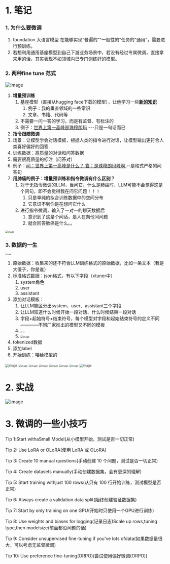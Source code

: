 # 1. 笔记

### 1. 为什么要微调

1. foundation 大语言模型 在能够实现“普遍的”“一般性的”任务的“通用”，需要进行预训练。
2. 若想利用通用基座模型到自己下游业务场景中，若没有经过专属微调，直接拿来用的话，其实表现不如领域内已专门训练好的模型。 

### 2. 两种fine tune 范式
![image](https://github.com/bubblefu/InternLM_Camp_md/assets/70378994/f0505f42-095c-4be5-8493-64016bbdac3a)

1. **增量预训练**
   1. 基座模型（直接从hugging face下载的模型），让他学习一些<u>**新的知识**</u>
      1. 例子：我的垂直领域的一些常识
      2. 文章、书籍、代码等
   2. 不需要一问一答的学习，而是有监督、有标注的
   3. 例子：<u>世界上第一高峰是珠穆朗玛</u>       ---只是一句话而已
2.  **指令跟随微调**
   1. 场景：让模型学会对话模板，根据人类的指令进行对话，让模型输出更符合人类喜好偏好的回答
   2. 训练数据：高质量的对话和问答数据
   3. 需要很高质量的标注（问答对）
   4. 例子：<u>问：世界上第一高峰是什么？ 答：是珠穆朗玛峰啊 </u>           --是格式严格的问答句
3. **用肺癌的例子：增量预训练和指令微调有什么区别？**
   1. 对于无指令微调的LLM，当问它，什么是肺癌时，LLM可能不会觉得这是个问句，即不会觉得我在问它问题！！！
      1. 只是单纯的拟合训练数据中的空间分布
      2. 它意识不到你是在想问它什么
   2. 进行指令微调，输入了一对一的聊天数据后
      1. 意识到了这是个问话，是人在向他问问题
      2. 就会回答肺癌是什么。。

<img src="https://github.com/bubblefu/InternLM_Camp_md/assets/70378994/ae79ada9-b337-455a-9052-0a690365264a" alt="image" style="zoom:50%;" />

### 3. 数据的一生

<img src="https://github.com/bubblefu/InternLM_Camp_md/assets/70378994/66ead99f-a822-4c53-84cb-1298e6ada30d" alt="image" style="zoom:33%;" />

1. 原始数据：收集来的还不符合LLM训练格式的原始数据，比如一条文本（我是大傻子，你是谁）
2. 标准格式数据：json格式，有以下字段（xtuner中）
   1. system角色
   2. user
   3. assistant
3. 添加对话模板：
   1. 让LLM能区分出system、user、assistant三个字段
   2. 让LLM知道什么时候开始一段对话、什么时候结束一段对话
   3. 字段+起始符号+结束符号，每个模型对字段和起始结束符号的定义不同————不同厂家推出的模型又不同的模板
   4. <img src="https://github.com/bubblefu/InternLM_Camp_md/assets/70378994/6087316a-8224-4580-afe9-bbeafa2421c0" alt="image" style="zoom:25%;" />
   5. <img src="https://github.com/bubblefu/InternLM_Camp_md/assets/70378994/7b329e4e-fb33-4aa5-a5a1-903cb559a03e" alt="image" style="zoom: 50%;" />
4. tokenized数据
5. 添加label
6. 开始训练：喂给模型的



<img src="https://github.com/bubblefu/InternLM_Camp_md/assets/70378994/fdbd8e72-0ec4-4dd0-a8b7-d6eae8c1c8a5" alt="image" style="zoom: 67%;" />
<img src="https://github.com/bubblefu/InternLM_Camp_md/assets/70378994/5ca2357c-05a9-4c88-8aae-76b66f21ddfd" alt="image" style="zoom:50%;" />
<img src="https://github.com/bubblefu/InternLM_Camp_md/assets/70378994/d1ed7515-0a4e-4c6a-8fb1-4673b2a71fe4" alt="image" style="zoom:50%;" />
<img src="https://github.com/bubblefu/InternLM_Camp_md/assets/70378994/188950a8-ce30-4b19-9b20-b0d334359319" alt="image" style="zoom:50%;" />
<img src="https://github.com/bubblefu/InternLM_Camp_md/assets/70378994/80cd58cc-3cdc-41db-b590-96f804411972" alt="image" style="zoom:50%;" />
<img src="https://github.com/bubblefu/InternLM_Camp_md/assets/70378994/56c95d16-b4fc-4ab9-86f0-42b8d32ad080" alt="image" style="zoom:50%;" />
<img src="https://github.com/bubblefu/InternLM_Camp_md/assets/70378994/615ea2c5-e046-472d-bd66-fb738bbd8030" alt="image" style="zoom:50%;" />

<img src="https://github.com/bubblefu/InternLM_Camp_md/assets/70378994/83456a35-36fa-4df9-961e-8169570fe2d5" alt="image" style="zoom:67%;" />


# 2. 实战
![image](https://github.com/bubblefu/InternLM_Camp_md/assets/70378994/2d86cada-8d6d-4eca-bc95-90f8ed17d75a)

# 3. 微调的一些小技巧


Tip 1:Start withaSmall Model(从小模型开始，测试是否一切正常)

Tip 2: Use LoRA or OLoRA(使用 LoRA 或 OLoRA)

Tip 3: Create 10 manual questions(手动创建 10 个问题，测试是否一切正常)

Tip 4: Create datasets manually(手动创建数据集，会有更深的理解)

Tip 5: Start training withjust 100 rows(从只有 100 行开始训练，测试模型是否正常)

Tip 6: Always create a validation data split(始终创建验证数据集)

Tip 7: Start by only training on one GPU(开始时只使用一个GPU进行训练)

Tip 8: Use weights and biases for logging(记录日志)Scale up rows,tuning type,then modelsize(前面都没问题的话)

Tip 9: Consider unsupervised fine-tuning if you've lots ofdata(如果数据量很大，可以考虑无监督微调)

Tip 10: Use preference fine-tuning(ORPO)(尝试使用偏好微调(ORPO))
